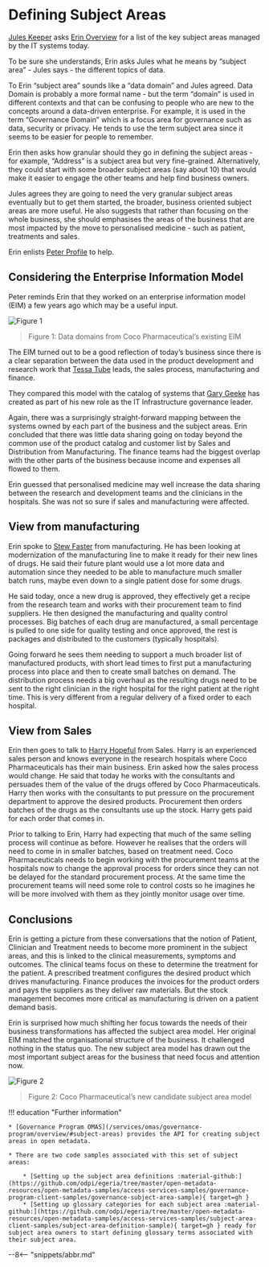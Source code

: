 <!-- SPDX-License-Identifier: CC-BY-4.0 -->
<!-- Copyright Contributors to the ODPi Egeria project. -->
# Defining Subject Areas

[Jules Keeper](/practices/coco-pharmaceuticals/personas/jules-keeper) asks [Erin Overview](/practices/coco-pharmaceuticals/personas/erin-overview) for a list of the key subject areas managed by the IT systems today.

To be sure she understands, Erin asks Jules what he means by “subject area” - Jules says - the different topics of data.

To Erin “subject area” sounds like a “data domain” and Jules agreed.  Data Domain is probably a more formal name - but the term “domain” is used in different contexts and that can be confusing to people who are new to the concepts around a data-driven enterprise.  For example, it is used in the term “Governance Domain” which is a focus area for governance such as data, security or privacy.  He tends to use the term subject area since it seems to be easier for people to remember.

Erin then asks how granular should they go in defining the subject areas - for example, “Address” is a subject area but very fine-grained.  Alternatively, they could start with some broader subject areas (say about 10) that would make it easier to engage the other teams and help find business owners.

Jules agrees they are going to need the very granular subject areas eventually but to get them started, the broader, business oriented subject areas are more useful.  He also suggests that rather than focusing on the whole business, she should emphasises the areas of the business that are most impacted by the move to personalised medicine - such as patient, treatments and sales.

Erin enlists [Peter Profile](/practices/coco-pharmaceuticals/personas/peter-profile) to help.

## Considering the Enterprise Information Model

Peter reminds Erin that they worked on an enterprise information model (EIM) a few years ago which may be a useful input.

![Figure 1](coco-pharmaceuticals-eim-data-domains.png)
> Figure 1: Data domains from Coco Pharmaceutical’s existing EIM

The EIM turned out to be a good reflection of today’s business since there is a clear separation between the data used in the product development and research work that [Tessa Tube](/practices/coco-pharmaceuticals/personas/tessa-tube) leads, the sales process, manufacturing and finance.

They compared this model with the catalog of systems that [Gary Geeke](/practices/coco-pharmaceuticals/personas/gary-geeke) has created as part of his new role as the IT Infrastructure governance leader.

Again, there was a surprisingly straight-forward mapping between the systems owned by each part of the business and the subject areas.  Erin concluded that there was little data sharing going on today beyond the common use of the product catalog and customer list by Sales and Distribution from Manufacturing.  The finance teams had the biggest overlap with the other parts of the business because income and expenses all flowed to them.

Erin guessed that personalised medicine may well increase the data sharing between the research and development teams and the clinicians in the hospitals.  She was not so sure if sales and manufacturing were affected.

## View from manufacturing

Erin spoke to [Stew Faster](/practices/coco-pharmaceuticals/personas/stew-faster) from manufacturing. He has been looking at modernization of the manufacturing line to make it ready for their new lines of drugs. He said their future plant would use a lot more data and automation since they needed to be able to manufacture much smaller batch runs, maybe even down to a single patient dose for some drugs.

He said today, once a new drug is approved, they effectively get a recipe from the research team and works with their procurement team to find suppliers.  He then designed the manufacturing and quality control processes. Big batches of each drug are manufactured, a small percentage is pulled to one side for quality testing and once approved, the rest is packages and distributed to the customers (typically hospitals).

Going forward he sees them needing to support a much broader list of manufactured products, with short lead times to first put a manufacturing process into place and then to create small batches on demand. The distribution process needs a big overhaul as the resulting drugs need to be sent to the right clinician in the right hospital for the right patient at the right time. This is very different from a regular delivery of a fixed order to each hospital.

## View from Sales

Erin then goes to talk to [Harry Hopeful](/practices/coco-pharmaceuticals/personas/harry-hopeful) from Sales.  Harry is an experienced sales person and knows everyone in the research hospitals where Coco Pharmaceuticals has their main business.  Erin asked how the sales process would change.  He said that today he works with the consultants and persuades them of the value of the drugs offered by Coco Pharmaceuticals.  Harry then works with the consultants to put pressure on the procurement department to approve the desired products. Procurement then orders batches of the drugs as the consultants use up the stock.  Harry gets paid for each order that comes in.

Prior to talking to Erin, Harry had expecting that much of the same selling process will continue as before. However he realises that the orders will need to come in in smaller batches, based on treatment need. Coco Pharmaceuticals needs to begin working with the procurement teams at the hospitals now to change the approval process for orders since they can not be delayed for the standard procurement process.  At the same time the procurement teams will need some role to control costs so he imagines he will be more involved with them as they jointly monitor usage over time.

## Conclusions

Erin is getting a picture from these conversations that the notion of Patient, Clinician and Treatment needs to become more prominent in the subject areas, and this is linked to the clinical measurements, symptoms and outcomes. The clinical teams focus on these to determine the treatment for the patient. A prescribed treatment configures the desired product which drives manufacturing. Finance produces the invoices for the product orders and pays the suppliers as they deliver raw materials. But the stock management becomes more critical as manufacturing is driven on a patient demand basis.

Erin is surprised how much shifting her focus towards the needs of their business transformations has affected the subject area model.  Her original EIM matched the organisational structure of the business. It challenged nothing in the status quo. The new subject area model has drawn out the most important subject areas for the business that need focus and attention now.

![Figure 2](coco-pharmaceuticals-core-subject-areas.png)
> Figure 2: Coco Pharmaceutical’s new candidate subject area model

!!! education "Further information"
    
    * [Governance Program OMAS](/services/omas/governance-program/overview/#subject-areas) provides the API for creating subject areas in open metadata.
    
    * There are two code samples associated with this set of subject areas:
    
        * [Setting up the subject area definitions :material-github:](https://github.com/odpi/egeria/tree/master/open-metadata-resources/open-metadata-samples/access-services-samples/governance-program-client-samples/governance-subject-area-sample){ target=gh }
        * [Setting up glossary categories for each subject area :material-github:](https://github.com/odpi/egeria/tree/master/open-metadata-resources/open-metadata-samples/access-services-samples/subject-area-client-samples/subject-area-definition-sample){ target=gh } ready for subject area owners to start defining glossary terms associated with their subject area.


--8<-- "snippets/abbr.md"


